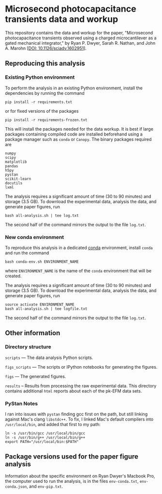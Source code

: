 Microsecond photocapacitance transients data and workup
=======================================================

This repository contains the data and workup for the paper, "Microsecond photocapacitance transients observed using a charged microcantilever as a gated
mechanical integrator," by Ryan P. Dwyer, Sarah R. Nathan, and John A. Marohn [[DOI: 10.1126/sciadv.1602951](http://dx.doi.org/10.1126/sciadv.1602951)].

Reproducing this analysis
-------------------------

### Existing Python environment

To perform the analysis in an existing Python environment, install the dependencies by running the command

    pip install -r requirements.txt

or for fixed versions of the packages
    
    pip install -r requirements-frozen.txt

This will install the packages needed for the data workup.
It is best if large packages containing compiled code are installed beforehand using a package manager such as `conda` or `Canopy`. The binary packages required are

    numpy
    scipy
    matplotlib
    pandas
    h5py
    pystan
    scikit-learn
    docutils
    lxml

The analysis requires a significant amount of time (30 to 90 minutes) and storage (3.5 GB).
To download the experimental data, analysis the data, and generate paper figures, run 

    bash all-analysis.sh | tee log.txt

The second half of the command mirrors the output to the file `log.txt`. 

### New conda environment

To reproduce this analysis in a dedicated [conda](https://www.continuum.io/downloads) environment, install `conda` and run the command

    bash conda-env.sh ENVIRONMENT_NAME

where `ENVIRONMENT_NAME` is the name of the `conda` environment that will be created.

The analysis requires a significant amount of time (30 to 90 minutes) and storage (3.5 GB).
To download the experimental data, analysis the data, and generate paper figures, run 

    source activate ENVIRONMENT_NAME
    bash all-analysis.sh | tee logfile.txt

The second half of the command mirrors the output to the file `log.txt`. 

Other information
-----------------

### Directory structure


`scripts` — The data analysis Python scripts.

`figs_scripts` — The scripts or IPython notebooks for generating the figures.

`figs` — The generated figures.

`results` – Results from processing the raw experimental data. This directory contains additional `html` reports about each of the pk-EFM data sets.


### PyStan Notes

I ran into issues with `pystan` finding gcc first on the path,
but still linking against Mac's clang `libstdc++`.
To fix, I linked Mac's default compilers into `/usr/local/bin`,
and added that first to my path:

    ln -s /usr/bin/gcc /usr/local/bin/gcc
    ln -s /usr/bin/g++ /usr/local/bin/g++
    export PATH="/usr/local/bin:$PATH"



Package versions used for the paper figure analysis
---------------------------------------------------

Information about the specific environment on Ryan Dwyer's Macbook Pro, the computer used to run the analysis, is in the files `env-conda.txt`,  `env-conda.json`, and `env-pip.txt`.
